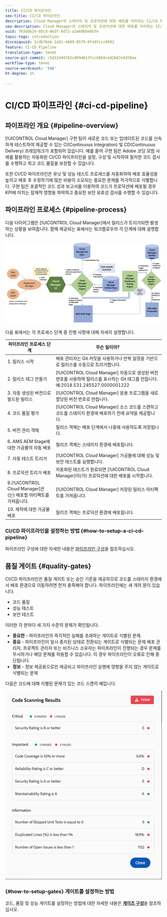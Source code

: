 ```yaml
---
title: CI/CD 파이프라인
seo-title: CI/CD 파이프라인
description: Cloud Manager의 스테이지 및 프로덕션에 대한 배포를 처리하는 CI/CD 파이프라인 개요
seo-description: Cloud Manager의 스테이지 및 프로덕션에 대한 배포를 처리하는 CI/CD 파이프라인에 대해 알아보려면 이 섹션을 따르십시오
uuid: 763ddb24-05cd-463f-8d72-a2e69bbe6b7e
topic-tags: introduction
discoiquuid: 1cdb76eb-1a91-4689-8579-0fa9fccc0592
feature: CI-CD Pipeline
translation-type: tm+mt
source-git-commit: c5d32d49782c899d013fcc60b9c4d2b67e9350ae
workflow-type: tm+mt
source-wordcount: '548'
ht-degree: 1%

---
```



# CI/CD 파이프라인 {#ci-cd-pipeline}

## 파이프라인 개요 {#pipeline-overview}

[!UICONTROL Cloud Manager] 구현 팀이 새로운 코드 또는 업데이트된 코드를 신속하게 테스트하여 제공할 수 있는 CI(Continuous Integration) 및 CD(Continuous Delivery) 프레임워크가 포함되어 있습니다. 예를 들어 구현 팀은 Adobe 코딩 모범 사례를 활용하는 자동화된 CI/CD 파이프라인을 설정, 구성 및 시작하여 철저한 코드 검사를 수행하고 최고 코드 품질을 보장할 수 있습니다.

또한 CI/CD 파이프라인은 유닛 및 성능 테스트 프로세스를 자동화하여 배포 효율성을 높이고 배포 후 수정하기에 많은 비용이 소모되는 중요한 문제를 적극적으로 식별합니다. 구현 팀은 포괄적인 코드 성과 보고서를 이용하여 코드가 프로덕션에 배포될 경우 KPI에 미치는 잠재적 영향을 파악하고 중요한 보안 유효성 검사를 수행할 수 있습니다.

## 파이프라인 프로세스 {#pipeline-process}

다음 다이어그램은 [!UICONTROL Cloud Manager]에서 릴리스가 트리거되면 발생하는 상황을 보여줍니다. 함께 제공되는 표에서는 워크플로우의 각 단계에 대해 설명합니다.

![](assets/screen_shot_2018-05-30at82457pm.png)

다음 표에서는 각 프로세스 단계 중 진행 사항에 대해 자세히 설명합니다.

| 파이프라인 프로세스 단계 | 무슨 일이야? |
|---|---|
| 1. 릴리스 시작 | 배포 관리자는 Git 커밋을 사용하거나 반복 일정을 기반으로 릴리스를 수동으로 트리거합니다. |
| 2. 릴리스 태그 만들기 | [!UICONTROL Cloud Manager] 자동으로 생성된 버전 번호를 사용하여 릴리스를 표시하는 Git 태그를 만듭니다. 예:2018.531.245527.0000001222 |
| 3. 자동 생성된 버전으로 빌드된 릴리스 | [!UICONTROL Cloud Manager] 응용 프로그램을 새로 할당된 버전 번호로 만듭니다. |
| 4. 코드 품질 평가 | [!UICONTROL Cloud Manager] 소스 코드를 스캔하고 코드를 스테이지 환경에 배포하기 전에 요약을 제공합니다. |
| 5. 버전 관리 객체 | 릴리스 객체는 배포 단계에서 나중에 사용하도록 저장됩니다. |
| 6. AMS AEM Stage에 대한 가공물의 자동 배포 | 릴리즈 객체는 스테이지 환경에 배포됩니다. |
| 7. 자동 테스트 트리거 | [!UICONTROL Cloud Manager] 가공물에 대해 성능 및 보안 테스트를 실행합니다. |
| 8. 프로덕션 트리거 배포 | 자동화된 테스트가 완료되면 [!UICONTROL Cloud Manager]이(가) 프로덕션에 대한 배포를 시작합니다. |
| 9.[!UICONTROL Cloud Manager]은(는) 배포할 아티팩트를 가져옵니다. | [!UICONTROL Cloud Manager] 저장된 릴리스 아티팩트를 가져옵니다. |
| 10. 제작에 대한 가공물 배포 | 릴리즈 객체는 프로덕션 환경에 배포됩니다. |

### CI/CD 파이프라인을 설정하는 방법 {#how-to-setup-a-ci-cd-pipeline}

파이프라인 구성에 대한 자세한 내용은 [파이프라인 구성](configuring-pipeline.md)을 참조하십시오.

## 품질 게이트 {#quality-gates}

CI/CD 파이프라인은 품질 게이트 또는 승인 기준을 제공하므로 코드를 스테이지 환경에서 배포 환경으로 이동하려면 먼저 충족해야 합니다. 파이프라인에는 세 개의 문이 있습니다.

* 코드 품질
* 성능 테스트
* 보안 테스트

이러한 각 문마다 세 가지 수준의 문제가 확인됩니다.

* **중요한**  - 파이프라인의 즉각적인 실패를 초래하는 게이트로 식별된 문제.
* **중요**  - 파이프라인이 일시 중지된 상태로 전환되는 게이트로 식별되는 문제 배포 관리자, 프로젝트 관리자 또는 비즈니스 소유자는 파이프라인이 진행되는 경우 문제를 무시하거나 해당 문제를 허용할 수 있습니다. 이 경우 파이프라인이 오류로 인해 중단됩니다.
* **정보**  - 정보 제공용으로만 제공되고 파이프라인 실행에 영향을 주지 않는 게이트로 식별되는 문제

다음은 코드에 대해 식별된 문제가 있는 코드 스캔의 예입니다.

![](assets/quality-gate-failed.png)

### {#how-to-setup-gates} 게이트를 설정하는 방법

코드, 품질 및 성능 게이트를 설정하는 방법에 대한 자세한 내용은 **[게이츠 구성](configuring-pipeline.md)**&#x200B;을 참조하십시오.
